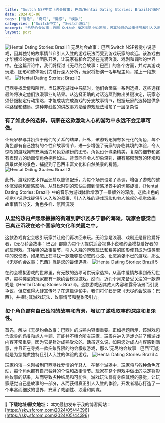 ```yaml
---
title: "Switch NSP中文《约会故事: 巴西/Hentai Dating Stories: Brazil》746M"
date: 2024-05-06
tags: ["冒险", "奇幻", "情感", "模拟"]
categories: ["Switch中文", "Switch游戏"]
excerpt: "无尽约会故事：巴西 Switch NSP视觉小说游戏，因其独特的故事情节和引人入胜的游戏玩法而受到游戏玩家的欢迎。该游戏由才华横溢的创作者团队开发，让玩家有机会沉浸在充满浪漫、戏剧和冒险的世界中。在这篇评论中，我们将探讨《无尽约会故事：巴西》的各个方面，并对其游戏玩法、图形和整体吸引力进行深入分析，&hellip;"
layout: post
---
```


<img class="aligncenter" src="https://sky.sfcrom.com/wp-content/uploads/2024/05/20240506084211-a302b.jpeg" alt="Hentai Dating Stories: Brazil 1" />
无尽约会故事：巴西 Switch NSP视觉小说游戏，因其独特的故事情节和引人入胜的游戏玩法而受到游戏玩家的欢迎。该游戏由才华横溢的创作者团队开发，让玩家有机会沉浸在充满浪漫、戏剧和冒险的世界中。在这篇评论中，我们将探讨《无尽约会故事：巴西》的各个方面，并对其游戏玩法、图形和整体吸引力进行深入分析，玩家将扮演一名年轻主角，踏上一段旅程。

<img src="https://sky.sfcrom.com/wp-content/uploads/2024/05/20240506084321-3f722.jpeg" alt="Hentai Dating Stories: Brazil 2" />

巴西寻找爱情和陪伴。当玩家在游戏中导航时，他们会面临一系列选择，这些选择最终将决定他们浪漫事业的结果。从选择正确的对话选项到做出关键决定，玩家必须仔细制定行动策略，才能成功完成游戏的分支故事情节，根据玩家的选择提供多种路径和结局。这种非线性的讲故事方法给游戏玩法增加了一层复杂性
<h3>有了如此多的选择，玩家在这款激动人心的游戏中永远不会无事可做。</h3>
让玩家参与并投资于他们的关系的结果。此外，该游戏还拥有多元化的角色，每个角色都有自己独特的个性和故事情节，进一步增强了玩家的身临其境的体验，令人惊叹的游戏拥有充满活力和色彩缤纷的图形。角色设计渲染精美，复杂的细节和富有表现力的动画使角色栩栩如生。背景同样令人印象深刻，拥有郁郁葱葱的环境和风景优美的景色，捕捉到了巴西丰富文化和自然美景的精髓。

<img src="https://sky.sfcrom.com/wp-content/uploads/2024/05/20240506084322-300eb.jpeg" alt="Hentai Dating Stories: Brazil 3" />

此外，游戏的艺术作品还辅以旋律配乐，为每个场景设定了基调，增强了游戏的整体沉浸感和情感影响。从轻松时刻的欢快曲调到情感场景中的忧郁旋律，《Hentai Dating Stories: Brazil》中的音乐为游戏体验增添了一层额外的深度。这款出色的视觉小说游戏提供引人入胜的叙事、引人入胜的游戏玩法和令人惊叹的视觉效果。故事情节分支、角色多样、氛围沉浸
<h3>从里约热内卢熙熙攘攘的街道到萨尔瓦多宁静的海滩，玩家会感觉自己真正沉浸在这个国家的文化和美丽之中。</h3>
这款游戏肯定会吸引玩家并让他们再次回来玩。无论您是浪漫、戏剧还是冒险爱好者，《无尽约会故事：巴西》都能为每个人提供适合视觉小说和约会模拟爱好者的必玩游戏。其独特的故事情节、引人入胜的游戏玩法和精美的图形使其成为该类型中的佼佼者。如果您正在寻找一款能够拉动您的心弦、让您紧张不已的游戏，那么《无尽约会故事：巴西》就是您的最佳选择。

<img src="https://sky.sfcrom.com/wp-content/uploads/2024/05/20240506084323-5935a.jpeg" alt="Hentai Dating Stories: Brazil 5" />

在约会模拟游戏的世界里，有无数的选项可供玩家选择。从高中爱情故事到奇幻世界，每种类型的玩家都有一款约会模拟游戏。然而，近几个月来备受关注的一款游戏是《Hentai Dating Stories: Brazil》。这款游戏因其成人内容和露骨场景而引发争议，但它值得大肆宣传吗？在这篇评论中，我们将仔细研究《无尽约会故事：巴西》，并探讨其游戏玩法、故事情节和整体吸引力。
<h3>每个角色都有自己独特的故事和背景，增加了游戏叙事的深度和复杂性。</h3>
首先，解决《无尽约会故事：巴西》的成熟内容很重要。正如标题所示，该游戏包含露骨的场景和成人主题，可能并不适合所有玩家。玩家在进入游戏之前了解游戏内容非常重要，因为它是针对成熟受众的。话虽这么说，如果您对成人内容感到满意，并且正在寻找一款突破界限的约会模拟游戏，那么“无尽约会故事：巴西”可能就是为您提供独特且引人入胜的体验的游戏。

<img src="https://sky.sfcrom.com/wp-content/uploads/2024/05/20240506084324-8cc2f.jpeg" alt="Hentai Dating Stories: Brazil 4" />

玩家扮演一名刚搬到巴西寻找爱情的年轻人。在整个游戏中，玩家将与各种角色互动，每个角色都有自己独特的个性和故事情节。玩家在整个游戏中做出的决定将影响故事的结果，从而导致多种结局和可能性。游戏玩法具有身临其境的感觉，让玩家感觉自己是故事的一部分，从而获得真正引人入胜的体验。开发者精心打造了一个丰富而细致的世界，充满了戏剧性、浪漫和阴谋。

---
📖 **下载地址/原文地址：** 本文最初发布于我的博客网站：[https://sky.sfcrom.com/2024/05/44396](https://sky.sfcrom.com/2024/05/44396)
